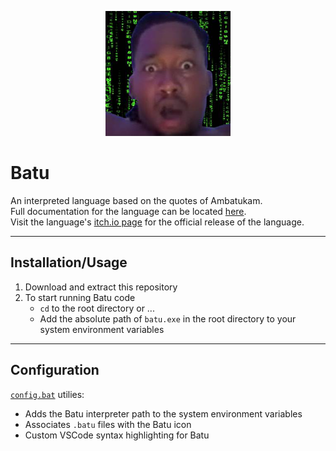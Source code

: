 <p align="center">
  <img src="resources/batu.png" width=200 height=200 />
</p>

# Batu
An interpreted language based on the quotes of Ambatukam.  
Full documentation for the language can be located [here](resources/documentation.md).  
Visit the language's [itch.io page](https://wap-industries-official.itch.io/batu) for the official release of the language.

---

## Installation/Usage
1. Download and extract this repository
2. To start running Batu code
    - `cd` to the root directory or ...
    - Add the absolute path of `batu.exe` in the root directory to your system environment variables

---

## Configuration
[`config.bat`](config.bat) utilies:
- Adds the Batu interpreter path to the system environment variables
- Associates `.batu` files with the Batu icon
- Custom VSCode syntax highlighting for Batu
